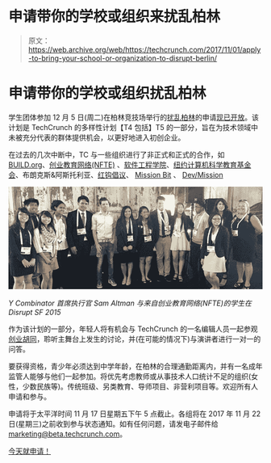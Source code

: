 # 申请带你的学校或组织来扰乱柏林 

> 原文：<https://web.archive.org/web/https://techcrunch.com/2017/11/01/apply-to-bring-your-school-or-organization-to-disrupt-berlin/>

# 申请带你的学校或组织扰乱柏林

学生团体参加 12 月 5 日(周二)在柏林竞技场举行的[扰乱柏林](https://web.archive.org/web/20221006071130/https://beta.techcrunch.com/event-info/disrupt-berlin-2017/?utm_medium=ebsoftpost3daystop&utm_campaign=disruptberlin&utm_source=TC&unii-trigger-open=H9FCDY&ref=ebsoftpost3daystop)的申请[现已开放](https://web.archive.org/web/20221006071130/https://oathtechevents.typeform.com/to/z7mAlt)。该计划是 TechCrunch 的多样性计划【T4 包括】T5 的一部分，旨在为技术领域中未被充分代表的群体提供机会，以更好地进入初创企业。

在过去的几次中断中，TC 与一些组织进行了非正式和正式的合作，如[BUILD.org](https://web.archive.org/web/20221006071130/http://www.build.org/)、[创业教育网络(NFTE)](https://web.archive.org/web/20221006071130/https://www.nfte.com/) 、[软件工程学院](https://web.archive.org/web/20221006071130/http://afsenyc.org/)、[纽约计算机科学教育基金会](https://web.archive.org/web/20221006071130/https://csnyc.org/)、布朗克斯&阿斯托利亚、[红钩倡议](https://web.archive.org/web/20221006071130/http://rhicenter.org/)、 [Mission Bit](https://web.archive.org/web/20221006071130/https://www.missionbit.com/) 、 [Dev/Mission](https://web.archive.org/web/20221006071130/http://devmission.org/)

![](img/f93e6496c248eb5fe4f177719f2eb612.png)

*Y Combinator 首席执行官 Sam Altman 与来自创业教育网络(NFTE)的学生在 Disrupt SF 2015*

作为该计划的一部分，年轻人将有机会与 TechCrunch 的一名编辑人员一起参观[创业胡同](https://web.archive.org/web/20221006071130/https://beta.techcrunch.com/event-info/disrupt-berlin-startup-alley/)，聆听主舞台上发生的讨论，并(在可能的情况下)与演讲者进行一对一的问答。

要获得资格，青少年必须达到中学年龄，在柏林的合理通勤距离内，并有一名成年监管人能够与他们一起参加。将优先考虑教师或从事技术人口统计不足的组织(女性，少数民族等)。传统班级、另类教育、导师项目、非营利项目等。欢迎所有人申请和参与。

申请将于太平洋时间 11 月 17 日星期五下午 5 点截止。各组将在 2017 年 11 月 22 日(星期三)之前收到参与状态通知。如有任何问题，请发电子邮件给 marketing@beta.techcrunch.com。

[今天就申请！](https://web.archive.org/web/20221006071130/https://oathtechevents.typeform.com/to/z7mAlt)